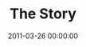 ---
layout: series
series: "The Story"
permalink: "/the-story/"
title: The Story
date: 2011-03-26 00:00:00
endDate: 2011-05-15 00:00:00
description: "The story of God began long before us and stretches out into eternity. And it goes way beyond the printed pagethis story is alive, epic, eternaland we all play a role. Join us as we explore the larger context of God's great story and where we fit inside it."
src: "http://s3.amazonaws.com/crossroads-media/images/legacy/content/TheStory_90x90.jpg"
---
